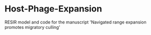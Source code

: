 # Host-Phage-Expansion
RESIR model and code for the manuscript 'Navigated range expansion promotes migratory culling'
